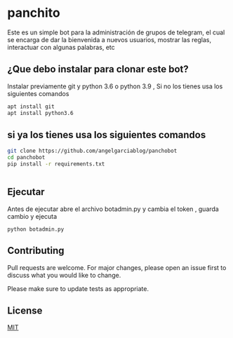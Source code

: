 # panchito

Este es un simple bot para la administración de grupos de telegram, el cual se encarga de dar la bienvenida a nuevos usuarios, mostrar las reglas, interactuar con algunas palabras, etc

## ¿Que debo instalar para clonar este bot?

Instalar previamente git y python 3.6 o python 3.9 ,
Si no los tienes usa los siguientes comandos 

```bash
apt install git
apt install python3.6
```

## si ya los tienes usa los siguientes comandos 

```bash
git clone https://github.com/angelgarciablog/panchobot
cd panchobot
pip install -r requirements.txt



```
## Ejecutar
Antes de ejecutar abre el archivo botadmin.py y cambia el token , guarda cambio y ejecuta 
```
python botadmin.py
```

## Contributing
Pull requests are welcome. For major changes, please open an issue first to discuss what you would like to change.

Please make sure to update tests as appropriate.

## License
[MIT](https://choosealicense.com/licenses/mit/)